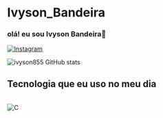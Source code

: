 # Ivyson_Bandeira

### olá! eu sou Ivyson Bandeira👋

[![Instagram](https://img.shields.io/badge/Instagram-E4405F?style=for-the-badge&logo=instagram&logoColor=white)](https://instagram.com/ivysonbandeiraa?igshid=OGQ5ZDc2ODk2ZA==)

![ivyson855 GitHub stats](https://github-readme-stats.vercel.app/api?username=ivyson855&show_icons=true&theme=radical)

## Tecnologia que eu uso no meu dia

<div style ="display: inline_block">
<br/>
<img aling="center" alt="C"
src="ttps://img.shields.io/badge/C-00599C?style=for-the-badge&logo=c&logoColor=white"/>
</div>

